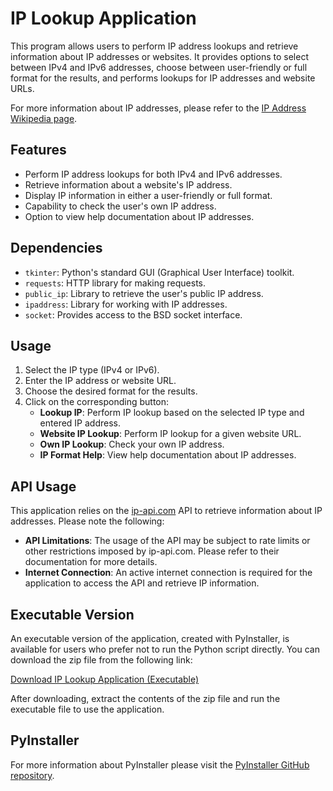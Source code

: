 # IP Lookup Application

This program allows users to perform IP address lookups and retrieve information about IP addresses or websites. It provides options to select between IPv4 and IPv6 addresses, choose between user-friendly or full format for the results, and performs lookups for IP addresses and website URLs.

For more information about IP addresses, please refer to the [IP Address Wikipedia page](https://en.wikipedia.org/wiki/IP_address).

## Features
- Perform IP address lookups for both IPv4 and IPv6 addresses.
- Retrieve information about a website's IP address.
- Display IP information in either a user-friendly or full format.
- Capability to check the user's own IP address.
- Option to view help documentation about IP addresses.

## Dependencies
- `tkinter`: Python's standard GUI (Graphical User Interface) toolkit.
- `requests`: HTTP library for making requests.
- `public_ip`: Library to retrieve the user's public IP address.
- `ipaddress`: Library for working with IP addresses.
- `socket`: Provides access to the BSD socket interface.

## Usage
1. Select the IP type (IPv4 or IPv6).
2. Enter the IP address or website URL.
3. Choose the desired format for the results.
4. Click on the corresponding button:
    - **Lookup IP**: Perform IP lookup based on the selected IP type and entered IP address.
    - **Website IP Lookup**: Perform IP lookup for a given website URL.
    - **Own IP Lookup**: Check your own IP address.
    - **IP Format Help**: View help documentation about IP addresses.

## API Usage
This application relies on the [ip-api.com](http://ip-api.com) API to retrieve information about IP addresses. Please note the following:
- **API Limitations**: The usage of the API may be subject to rate limits or other restrictions imposed by ip-api.com. Please refer to their documentation for more details.
- **Internet Connection**: An active internet connection is required for the application to access the API and retrieve IP information.

## Executable Version

An executable version of the application, created with PyInstaller, is available for users who prefer not to run the Python script directly. You can download the zip file from the following link:

[Download IP Lookup Application (Executable)](exe_version/)

After downloading, extract the contents of the zip file and run the executable file to use the application.

## PyInstaller
For more information about PyInstaller please visit the [PyInstaller GitHub repository](https://github.com/pyinstaller/pyinstaller).
